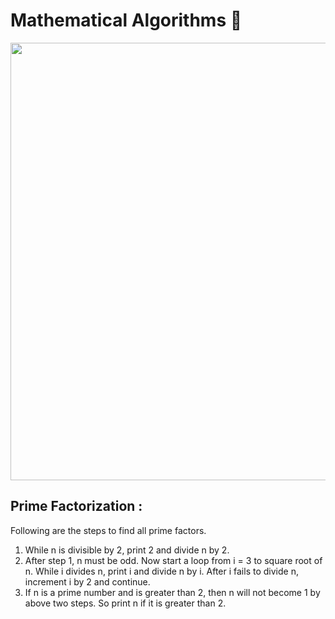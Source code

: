 # Mathematical Algorithms 🧮

<p align ="center"><img src ="https://user-images.githubusercontent.com/61475220/92311608-173af100-efd6-11ea-91a6-f897c52f2dff.jpg" width="700px"></p>

## Prime Factorization :

Following are the steps to find all prime factors.
1) While n is divisible by 2, print 2 and divide n by 2.
2) After step 1, n must be odd. Now start a loop from i = 3 to square root of n. While i divides n, print i and divide n by i. After i fails to divide n, increment i by 2 and continue.
3) If n is a prime number and is greater than 2, then n will not become 1 by above two steps. So print n if it is greater than 2.
